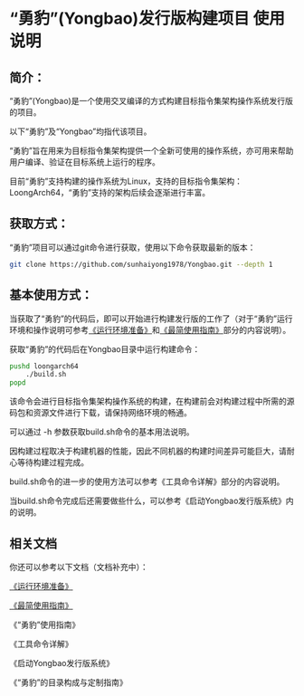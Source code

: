 # “勇豹”(Yongbao)发行版构建项目 使用说明

## 简介：

“勇豹”(Yongbao)是一个使用交叉编译的方式构建目标指令集架构操作系统发行版的项目。

以下“勇豹”及“Yongbao”均指代该项目。

“勇豹”旨在用来为目标指令集架构提供一个全新可使用的操作系统，亦可用来帮助用户编译、验证在目标系统上运行的程序。

目前“勇豹”支持构建的操作系统为Linux，支持的目标指令集架构：LoongArch64，“勇豹”支持的架构后续会逐渐进行丰富。

## 获取方式：

“勇豹”项目可以通过git命令进行获取，使用以下命令获取最新的版本：

```sh
git clone https://github.com/sunhaiyong1978/Yongbao.git --depth 1
```

## 基本使用方式：

当获取了“勇豹”的代码后，即可以开始进行构建发行版的工作了（对于“勇豹”运行环境和操作说明可参考[《运行环境准备》](/docs/运行环境准备.md)和[《最简使用指南》](/docs/最简使用指南.md)部分的内容说明）。

获取“勇豹”的代码后在Yongbao目录中运行构建命令：

```sh
pushd loongarch64
	./build.sh
popd
```

该命令会进行目标指令集架构操作系统的构建，在构建前会对构建过程中所需的源码包和资源文件进行下载，请保持网络环境的畅通。

可以通过 -h 参数获取build.sh命令的基本用法说明。

因构建过程取决于构建机器的性能，因此不同机器的构建时间差异可能巨大，请耐心等待构建过程完成。

build.sh命令的进一步的使用方法可以参考《工具命令详解》部分的内容说明。

当build.sh命令完成后还需要做些什么，可以参考《启动Yongbao发行版系统》内的说明。

## 相关文档

你还可以参考以下文档（文档补充中）：

[《运行环境准备》](docs/运行环境准备.md)

[《最简使用指南》](docs/最简使用指南.md)

《“勇豹”使用指南》

《工具命令详解》

《启动Yongbao发行版系统》

《“勇豹”的目录构成与定制指南》
